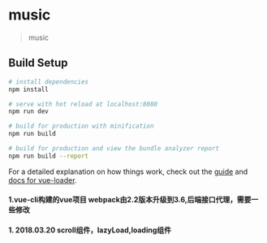 # music

> music 

## Build Setup

``` bash
# install dependencies
npm install

# serve with hot reload at localhost:8080
npm run dev

# build for production with minification
npm run build

# build for production and view the bundle analyzer report
npm run build --report
```

For a detailed explanation on how things work, check out the [guide](http://vuejs-templates.github.io/webpack/) and [docs for vue-loader](http://vuejs.github.io/vue-loader).


#### 1.vue-cli构建的vue项目 webpack由2.2版本升级到3.6,后端接口代理，需要一些修改

#### 1. 2018.03.20 scroll组件，lazyLoad,loading组件